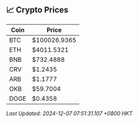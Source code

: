 ## 📈 Crypto Prices

| Coin | Price |
| ---- | ----- |
| BTC | $100026.9365 |
| ETH | $4011.5321 |
| BNB | $732.4888 |
| CRV | $1.2435 |
| ARB | $1.1777 |
| OKB | $59.7004 |
| DOGE | $0.4358 |

_Last Updated: 2024-12-07 07:51:31.107 +0800 HKT_